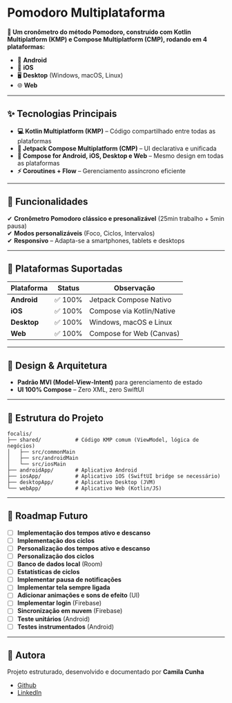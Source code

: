 # **Pomodoro Multiplataforma**  

**🚀 Um cronômetro do método Pomodoro, construído com Kotlin Multiplatform (KMP) e Compose Multiplatform (CMP), rodando em 4 plataformas:**  
- 📱 **Android**  
- 🍏 **iOS**  
- 🖥️ **Desktop** (Windows, macOS, Linux)  
- 🌐 **Web**  

---

## **✨ Tecnologias Principais**  
- **💻 Kotlin Multiplatform (KMP)** – Código compartilhado entre todas as plataformas  
- **🎨 Jetpack Compose Multiplatform (CMP)** – UI declarativa e unificada  
- **📱 Compose for Android, iOS, Desktop e Web** – Mesmo design em todas as plataformas  
- **⚡ Coroutines + Flow** – Gerenciamento assíncrono eficiente  

---

## **📌 Funcionalidades**  
✔ **Cronômetro Pomodoro clássico e presonalizável** (25min trabalho + 5min pausa)  
✔ **Modos personalizáveis** (Foco, Ciclos, Intervalos)  
✔ **Responsivo** – Adapta-se a smartphones, tablets e desktops  

---

## **📲 Plataformas Suportadas**  
| **Plataforma**  | **Status** | **Observação** |  
|----------------|-----------|----------------|  
| **Android**    | ✅ 100%   | Jetpack Compose Nativo |  
| **iOS**        | ✅ 100%   | Compose via Kotlin/Native |  
| **Desktop**    | ✅ 100%   | Windows, macOS e Linux |  
| **Web**        | ✅ 100%   | Compose for Web (Canvas) |  

---

## **🎨 Design & Arquitetura**  
- **Padrão MVI (Model-View-Intent)** para gerenciamento de estado  
- **UI 100% Compose** – Zero XML, zero SwiftUI  

---

## **📂 Estrutura do Projeto**  
```
focalis/
├── shared/           # Código KMP comum (ViewModel, lógica de negócios)
│   ├── src/commonMain
│   ├── src/androidMain
│   └── src/iosMain
├── androidApp/       # Aplicativo Android
├── iosApp/           # Aplicativo iOS (SwiftUI bridge se necessário)
├── desktopApp/       # Aplicativo Desktop (JVM)
└── webApp/           # Aplicativo Web (Kotlin/JS)
```

---

## **🚀 Roadmap Futuro**  
- [ ] **Implementação dos tempos ativo e descanso**
- [ ] **Implementação dos ciclos**
- [ ] **Personalização dos tempos ativo e descanso**
- [ ] **Personalização dos ciclos**
- [ ] **Banco de dados local** (Room)
- [ ] **Estatísticas de ciclos**
- [ ] **Implementar pausa de notificações**
- [ ] **Implementar tela sempre ligada**
- [ ] **Adicionar animações e sons de efeito** (UI)
- [ ] **Implementar login** (Firebase)
- [ ] **Sincronização em nuvem** (Firebase)
- [ ] **Teste unitários** (Android)
- [ ] **Testes instrumentados** (Android)

---

## 📝 Autora

Projeto estruturado, desenvolvido e documentado por **Camila Cunha**

- [Github](https://github.com/milacunha)
- [LinkedIn](https://www.linkedin.com/in/camila-s-e-cunha/)
